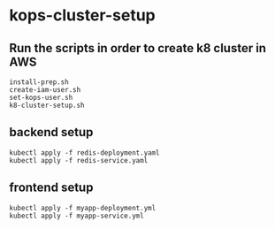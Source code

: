 # kops-cluster-setup

## Run the scripts in order to create k8 cluster in AWS

```
install-prep.sh
create-iam-user.sh
set-kops-user.sh
k8-cluster-setup.sh

```

## backend  setup

```
kubectl apply -f redis-deployment.yaml
kubectl apply -f redis-service.yaml

```

## frontend  setup

```
kubectl apply -f myapp-deployment.yml
kubectl apply -f myapp-service.yml

```
